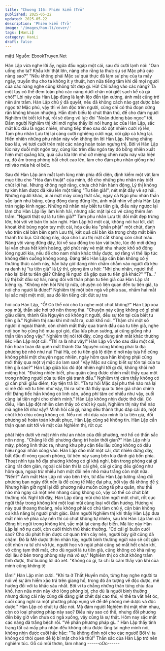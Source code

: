 ```yaml
---
title: "Chương 116: Phiên kiểm (Trở"
published: 2025-05-22
updated: 2025-05-22
description: 'Phiên kiểm (Trở'
image: '/images/han-li/cover/'
tags: [HanLi]
category: HanLi
draft: false
---
```


mặt)
Nguồn: EbookTruyen.Net

Hàn Lập vừa nghe lời ấy, ngửa đầu ngáp một cái, sau đó cười
lạnh nói: "Oan uổng cho ta? Khẩu khí thật lớn, nàng cho rằng ta
thực sự sợ Mặc phủ các nàng sao?"
"Nếu không phải Mặc sư quả thực đã làm sư phụ của ta mấy
ngày, truyền thụ cho ta không ít y thuật, hơn nữa tiếng tăm khi dễ
mọi người của các nàng nghe cũng không tốt đẹp gì. Hừ! Chỉ
bằng vào các nàng? Ta một tay có thể đem toàn phủ các nàng
dưới chân núi giết sạch kể cả gà chó!" Lời này của Hàn Lập đúng
là lạnh lẽo đến tận xương, ánh mắt cũng trở nên âm trầm.
Hàn Lập chủ ý đã quyết, nếu đã không cách nào gạt được bảo
ngọc từ Mặc phủ, vậy thì vì âm độc trên người, cũng chỉ có thủ
đoạn cứng rắn không khoan nhượng. Hắn định biểu lộ chút thân
thủ, để cho đám người Nghiêm thị biết lợi hại, rồi sẽ dùng vũ lực
đòi "Noãn dương bảo ngọc" tới.
Đám người Nghiêm thị khi mới nghe thấy lời nói hung ác của Hàn
Lập, sắc mặt lúc đầu là ngạc nhiên, nhưng tiếp theo sau đó đột
nhiên cười rộ lên, Tam phu nhân Lưu thị lại càng cười nghiêng
cười ngả, cúi gập cả lưng lại.
Hiển nhiên những phu nhân này vốn không tin lời Hàn Lập.
Nhưng chẳng bao lâu, vẻ tươi cười trên mặt các nàng hoàn toàn
ngưng trệ.
Bởi vì Hàn Lập lúc này duỗi một ngón tay, cùng lúc trên đầu ngón
tay đó bỗng nhiên xuất hiện một quầng lửa, quả cầu lửa lớn nhỏ
cỡ miệng chén rượu này vừa hiện ra, độ ấm trong phòng bất chợt
cao lên, làm cho đám phu nhân giống như rơi vào mùa hè oi bức.

Sau đó Hàn Lập ánh mắt lạnh lùng nhìn phía đối diện, định kiếm
một vật làm mục tiêu cho "Hỏa đạn thuật" của mình, để cho
những phu nhân này biết chút lợi hại. Nhưng không ngờ rằng,
chưa chờ hắn hành động, Lý thị không tự kìm hãm được đã kêu
lên một tiếng "Tu tiên giả!", nét mặt đầy vẻ sợ hãi.
Những người khác, ai ai mặt mày cũng thất sắc, ngay cả Ngũ phu
nhân thần sắc lạnh như băng, cũng động dung đứng lên, ánh mắt
nhìn về phía Hàn Lập tràn ngập kinh ngạc.
Những nữ nhân này biết tu tiên giả, điều này ngược lại làm cho
Hàn Lập lấy làm kinh hãi, nhưng sắc mặt lại có vẻ càng thêm âm
trầm.
"Ngươi thật sự là tu tiên giả?" Tam phu nhân Lưu thị đôi mắt đẹp
trừng lớn, hỏi với vẻ bán tín bán nghi.
Hàn Lập hừ một cái, không nói hai lời, dứt khoát khẽ búng ngón
tay một cái, hỏa cầu kia "phần phật" một chút, đánh vào trên cái
bàn bên cạnh Lưu thị, kết quả cái bàn kia trong chớp mắt biến
thành tro bụi.
Cử động này, dọa cho Lưu thị mặt cắt không còn chút máu. Nàng
vội vàng đứng dậy, lùi về sau đống tro tàn vài bước, lúc đó mới
dừng lại vẫn chưa hết kinh hoàng, giờ phút này vẻ mặt nhu
nhược khổ sở động lòng người kia, nếu để cho nam nhân khác
thấy được, sợ rằng vì thế lập tức không điên cuồng không xong.
Đáng tiếc Hàn Lập căn bản không có ý thưởng thức cảnh này,
hắn bây giờ đang nhìn chằm chằm vào người đã kêu ra danh tự
"tu tiên giả" là Lý thị, giọng âm u hỏi: "Nhị phu nhân, ngươi thế
nào lại biết tu tiên giả? Chẳng lẽ ngươi đã gặp qua tu tiên giả
khác?"
"Ta…" Lý thị bắt đầu sợ hãi, nàng đối với thân phận tu tiên giả
của Hàn Lập rất kiêng kỵ.
"Không nên hỏi Nhị tỷ nữa, chuyện có liên quan đến tu tiên giả, ta
nói cho ngươi là được!" Nghiêm thị một bên ngả về phía sau,
nhắm hai mắt lại sắc mặt mệt mỏi, sau đó lên tiếng cắt đứt sự tra

hỏi của Hàn Lập,
"Ồ! Có thể nói cho ta nghe một chút không?" Hàn Lập xoa xoa
mũi, thần sắc hơi trở nên thong thả.
"Chuyện này cũng không có gì phải giấu diếm, thành Gia Nguyên
có không ít người, đều sự tồn tại của biết tu tiên giả." Nghiêm thị
sau khi mở mắt ra, cười khổ nói.
"Thậm chí một số người ở ngoài thành, còn chính mắt thấy qua
tranh đấu của tu tiên giả, nghe nói bọn họ cũng hô mưa gọi gió,
đùa lửa phun sương, ai cũng giống như thần tiên sống vậy."
Nghiêm thị nói tới đây, cũng dùng ánh mắt khác thường liếc Hàn
Lập một cái.
"Thì ra là như vậy!" Hàn Lập vỗ vào sau đầu một cái, hắn hoàn
toàn đã quên mất thành Gia Nguyên cũng không phải là địa
phương bé nhỏ như núi Thải Hà, có tu tiên giả lộ diện ở nơi này
tựa hồ cũng không phải một chuyện ngạc nhiên, ngày hôm qua
hắn không phải cũng mới thấy qua một vị mặc áo lam sao!
"Vậy Mặc sư cũng biết sự tồn tại của tu tiên giả sao?" Hàn Lập
giữa lúc đó đột nhiên nghĩ tới gì đó, không khỏi mở miệng hỏi.
"Đương nhiên biết, phu quân cũng được chính mắt thấy qua một
trong những người của tu tiên giả tranh đấu." Nghiêm thị cảm thấy
không có gì cần phải giấu diếm, tùy tiện trả lời.
"Ta tự hỏi Mặc đại phu thế nào mà lại si mê đối với tu tiên như
vậy, thì ra sớm đã thấy qua tu tiên giả chân chính rồi! Đáng tiếc
hắn không có linh căn, uổng phí tâm cơ nhiều như vậy, cuối cùng
lại tiện nghi cho chính mình." Hàn Lập không nhịn được thở dài.
Có điều, Hàn Lập đột nhiên cảm thấy có chút kỳ quái, Nghiêm thị
này thế nào mà nghe lời như vậy? Mình hỏi cái gì, nàng đều
thành thực đáp cái đó, một chút khó chịu cũng không có. Nếu nói
chỉ dựa vào mình là tu tiên giả, đối phương sẽ hoàn toàn khuất
phục, Hàn Lập cũng sẽ không tin.
Hàn Lập cẩn thận quan sát tới vẻ mặt của Nghiêm thị, rốt cục

phát hiện dưới vẻ mặt nhìn như an nhàn của đối phương, mơ hồ
có thần sắc nôn nóng.
"Chẳng lẽ đối phương đang trì hoãn thời gian?" Hàn Lập nhíu
mày, phóng linh thức ra, nhưng khu phụ cận tiểu lâu cũng không
có dấu hiệu ngoại nhân xông vào.
Hàn Lập đảo mắt một cái, đột nhiên đứng dậy, bắt đầu đi vòng
quanh phòng, từ bên này sang bên kia đánh giá bốn phía.
Thoạt nhìn tựa hồ địa phương không có gì khả nghi, bên trong
phòng cái gì cũng rất đơn giản, ngoài cái bàn thì là cái ghế, cái gì
cũng đều giống như hôm qua, ngoại trừ nhiều hơn một đôi nến
nhỏ màu trắng còn một nửa.
"Nến?" Ánh mắt Hàn Lập rơi vào bên trên, từ đầu Hàn Lập tưởng
rằng đối phương ban ngày đốt nến là để cúng tế Mặc đại phu, bởi
vậy đã không để ý. Nhưng hiện giờ nghĩ lại đối phương nếu muốn
cúng tế phu quân, như thế nào mà ngay cả một nén nhang cũng
không có, vậy có thể có chút bất thường rồi.
Nghĩ tới đây, Hàn Lập dùng mũi chú tâm ngửi một chút, rốt cục
ngửi thấy trong không khí một loại mùi cùng loại với đàn hương.
Hương vị này quá thoang thoảng, nếu không phải có chủ tâm chú
ý, căn bản không có khả năng bị người phát giác.
Đám người Nghiêm thị khi thấy Hàn Lập đưa mắt nhìn về phía
cây nến thì có chút không tự nhiên, sau khi Hàn Lập làm cử động
hít ngửi trong không khí, sắc mặt lại càng đại biến. Mà lúc này
Hàn Lập lại nở nụ cười, còn cười thích thú khác thường.
"Có cái gì buồn cười sao? Cho dù phát hiện được cơ quan trên
cây nến, ngươi bây giờ cũng đã chậm. Đó là Mê dược thiên nhân
túy, người bình thường ngửi vào sẽ cốt gân cốt nhũn ra tứ chi vô
lực, người học võ ngửi phải cũng sẽ mất hết chân khí, võ công
tạm thời mất, cho dù ngươi là tu tiên giả, cũng không có khả năng
đợi lâu ở bên trong phòng này mà vô sự." Nghiêm thị có chút
không trầm tĩnh được, thử buông lời dò xét.
"Không có gì, ta chỉ là cảm thấy vận khí của mình cũng không tệ

lắm!" Hàn Lập mỉm cười.
"Khi ta ở Thất Huyền môn, từng hay nghe người ta nói về sự âm
hiểm xảo trá trên giang hồ, trong đó ấn tượng về độc dược, mê
hương đối với ta khắc sâu nhất. Bởi vì ta chẳng những thân từng
chịu đau khổ, hơn nữa món này khó lòng phòng bị, cho dù là
người bình thường nhưng dùng cái này cũng dễ dàng giết chết đại
cao thủ, vì thế ta vắt hết óc, cuối cùng nghĩ ra một phương pháp
vụng về để đề phòng mê dược và độc dược." Hàn Lập có chút tự
đắc nói.
Mà đám người Nghiêm thị mặt nhìn nhau, còn có loại phương
pháp này sao? Điều này sao có thể, nhưng đối phương đến bây
giờ vẫn chưa có ngã xuống, vậy cũng là sự thật. Hôm nay sắc
mặt các nàng đã trắng bệch rồi.
"Về phần phương pháp gì…" Hàn Lập thấy tình trạng tất cả mấy
phu nhân đều không chịu được lắng tai nghe mình nói, không
nhịn được cười hắc hắc: "Ta không định nói cho các ngươi! Bởi vì
ta không có thói quen để lộ bí mật cho kẻ thù!" Thần sắc của Hàn
Lập trở nên nghiêm túc.
Gỗ có mùi thơm, làm nhang
------oOo------

